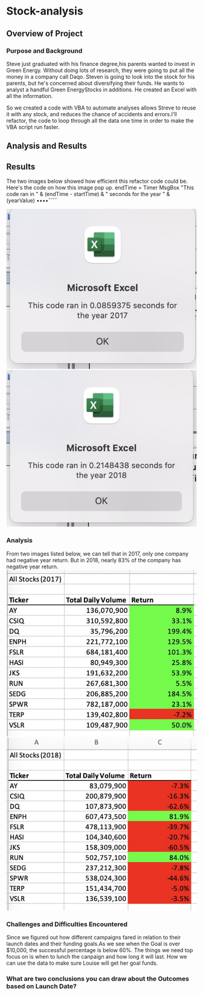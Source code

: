 # Stock-analysis

## Overview of Project

### Purpose and Background
Steve just graduated with his finance degree,his parents wanted to invest in Green Energy. Without doing lots of research, they were going to put all the money in a company call Daqo. Steven is going to look into the stock for his parents, but he's concerned about diversifying their funds. He wants to analyst a handful Green EnergyStocks in additions. He created an Excel with all the information.

So we created a code with VBA to automate analyses allows Streve to reuse it with any stock, and reduces the chance of accidents and errors.I'll refactor, the code to loop through all the data one time in order to make the VBA script run faster.

## Analysis and Results

## Results
The two images below showed how efficient this refactor code could be.
Here's the code on how this image pop up.
    endTime = Timer
    MsgBox "This code ran in " & (endTime - startTime) & " seconds for the year " & (yearValue)
••••ˇˇˇˇ

![this is an image](https://github.com/Orangexinlan/Stock-analysis/blob/47576c9fe175d255348ab553c0d4ded27872ee79/Resources/VBA_Challenge_2017.png)
![this is an image](https://github.com/Orangexinlan/Stock-analysis/blob/47576c9fe175d255348ab553c0d4ded27872ee79/Resources/VBA_Challenge_2018.png)

### Analysis
From two images listed below, we can tell that in 2017, only one company had negative year return. But in 2018, nearly 83% of the company has negative year return.
![this is an image](https://github.com/Orangexinlan/Stock-analysis/blob/92dce54850e1d202a4f453109ba85baaee3ad573/Resources/2017%20Return.png)![this is an image](https://github.com/Orangexinlan/Stock-analysis/blob/92dce54850e1d202a4f453109ba85baaee3ad573/Resources/2018%20Reurn.png)

### Challenges and Difficulties Encountered
Since we figured out how different campaigns fared in relation to their launch dates and their funding goals.As we see when the Goal is over $10,000, the successful percentage is below 60%. 
The things we need top focus on is when to lunch the canpaign and how long it will last. How we can use the data to make sure Louise will get her goal funds.


### What are two conclusions you can draw about the Outcomes based on Launch Date?

